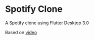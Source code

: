 # Spotify Clone

A Spotify clone using Flutter Desktop 3.0

Based on [video](https://www.youtube.com/watch?v=HJ1AlSrgZVQ)
